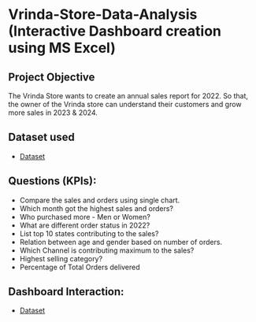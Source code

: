 # Vrinda-Store-Data-Analysis (Interactive Dashboard creation using MS Excel)

## Project Objective
The Vrinda Store wants to create an annual sales report for 2022. So that, the owner of the Vrinda store can understand their customers and grow more sales in 2023 & 2024.

## Dataset used
- <a href="https://github.com/Meenal-Gupta02/Excel-Online-Store-Dashboard/blob/main/Vrinda%20Store%20Data%20Analysis.xlsx">Dataset</a>

## Questions (KPIs):
- Compare the sales and orders using single chart.
- Which month got the highest sales and orders?
- Who purchased more - Men or Women?
- What are different order status in 2022?
- List top 10 states contributing to the sales?
- Relation between age and gender based on number of orders.
- Which Channel is contributing maximum to the sales?
- Highest selling category?
- Percentage of Total Orders delivered

## Dashboard Interaction:
- <a href="https://github.com/Meenal-Gupta02/Excel-Online-Store-Dashboard/blob/main/Online_Store_Dashboard.png">Dataset</a>





